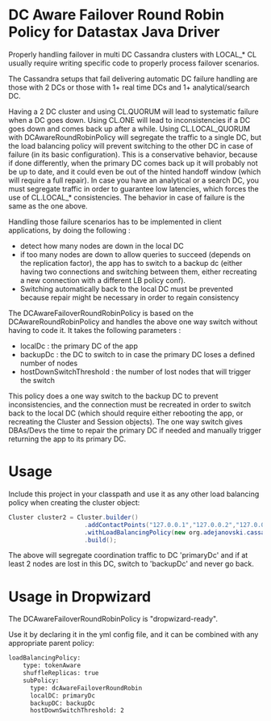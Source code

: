 # DC Aware Failover Round Robin Policy for Datastax Java Driver

Properly handling failover in multi DC Cassandra clusters with LOCAL_* CL usually require writing specific code to properly process failover scenarios.

The Cassandra setups that fail delivering automatic DC failure handling are those with 2 DCs or those with 1+ real time DCs and 1+ analytical/search DC.

Having a 2 DC cluster and using CL.QUORUM will lead to systematic failure when a DC goes down. 
Using CL.ONE will lead to inconsistencies if a DC goes down and comes back up after a while.
Using CL.LOCAL_QUORUM with DCAwareRoundRobinPolicy will segregate the traffic to a single DC, but the load balancing policy will prevent switching to the other DC in case of failure (in its basic configuration).
This is a conservative behavior, because if done differently, when the primary DC comes back up it will probably not be up to date, and it could even be out of the hinted handoff window (which will require a full repair).
In case you have an analytical or a search DC, you must segregate traffic in order to guarantee low latencies, which forces the use of CL.LOCAL_* consistencies. The behavior in case of failure is the same as the one above.

Handling those failure scenarios has to be implemented in client applications, by doing the following :
* detect how many nodes are down in the local DC
* if too many nodes are down to allow queries to succeed (depends on the replication factor), the app has to switch to a backup dc (either having two connections and switching between them, either recreating a new connection with a different LB policy conf).
* Switching automatically back to the local DC must be prevented because repair might be necessary in order to regain consistency
 
 
The DCAwareFailoverRoundRobinPolicy is based on the DCAwareRoundRobinPolicy and handles the above one way switch without having to code it. It takes the following parameters : 
* localDc : the primary DC of the app
* backupDc : the DC to switch to in case the primary DC loses a defined number of nodes
* hostDownSwitchThreshold : the number of lost nodes that will trigger the switch
  
This policy does a one way switch to the backup DC to prevent inconsistencies, and the connection must be recreated in order to switch back to the local DC (which should require either rebooting the app, or recreating the Cluster and Session objects).
The one way switch gives DBAs/Devs the time to repair the primary DC if needed and manually trigger returning the app to its primary DC. 


# Usage

Include this project in your classpath and use it as any other load balancing policy when creating the cluster object:

```java
Cluster cluster2 = Cluster.builder()
			         .addContactPoints("127.0.0.1","127.0.0.2","127.0.0.3","127.0.0.4","127.0.0.5")
			         .withLoadBalancingPolicy(new org.adejanovski.cassandra.policies.DCAwareRoundRobinPolicy("primaryDc","backupDc",2))			        
			         .build();
```			         

The above will segregate coordination traffic to DC 'primaryDc' and if at least 2 nodes are lost in this DC, switch to 'backupDc' and never go back.


# Usage in Dropwizard

The DCAwareFailoverRoundRobinPolicy is "dropwizard-ready".
 
Use it by declaring it in the yml config file, and it can be combined with any appropriate parent policy:

```xml
loadBalancingPolicy:
    type: tokenAware
    shuffleReplicas: true
    subPolicy:
      type: dcAwareFailoverRoundRobin
      localDC: primaryDc
      backupDC: backupDc
      hostDownSwitchThreshold: 2
```

			         
			         